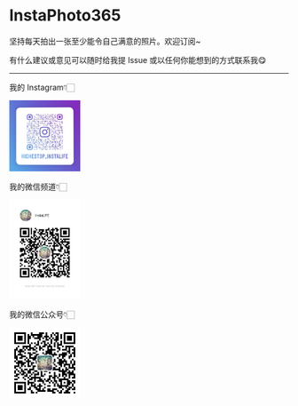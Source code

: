# InstaPhoto365

坚持每天拍出一张至少能令自己满意的照片。欢迎订阅~

有什么建议或意见可以随时给我提 Issue 或以任何你能想到的方式联系我😋

---

我的 Instagram👇🏻

<p><img src="./images/instagram.jpg" width="128"></p>

我的微信频道👇🏻

<p><img src="./images/my_wxchannel.jpg" width="128"></p>

我的微信公众号👇🏻

<p><img src="./images/my_wxpages.jpg" width="128"></p>
